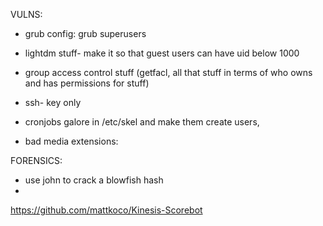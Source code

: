 VULNS:
- grub config: grub superusers

- lightdm stuff- make it so that guest users can have uid below 1000

- group access control stuff (getfacl, all that stuff in terms of who owns and has permissions for stuff)

- ssh- key only 

- cronjobs galore in /etc/skel and make them create users,

- bad media extensions: 

FORENSICS:
- use john to crack a blowfish hash
- 

https://github.com/mattkoco/Kinesis-Scorebot
